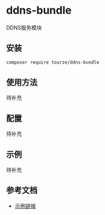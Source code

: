 # ddns-bundle

DDNS服务模块

## 安装

```bash
composer require tourze/ddns-bundle
```

## 使用方法

待补充

## 配置

待补充

## 示例

待补充

## 参考文档

- [示例链接](https://example.com)
